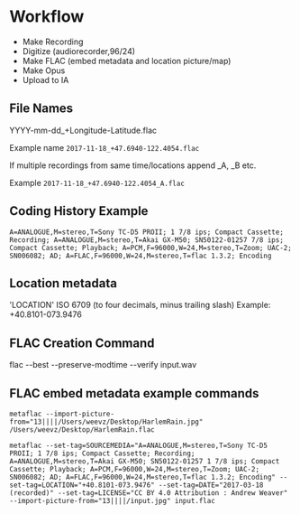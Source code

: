 # Workflow

- Make Recording
- Digitize (audiorecorder,96/24)
- Make FLAC (embed metadata and location picture/map)
- Make Opus
- Upload to IA

## File Names
YYYY-mm-dd_+Longitude-Latitude.flac

Example name `2017-11-18_+47.6940-122.4054.flac`

If multiple recordings from same time/locations append _A, _B etc.

Example `2017-11-18_+47.6940-122.4054_A.flac`

## Coding History Example
`A=ANALOGUE,M=stereo,T=Sony TC-D5 PROII; 1 7/8 ips; Compact Cassette; Recording; A=ANALOGUE,M=stereo,T=Akai GX-M50; SN50122-01257 7/8 ips; Compact Cassette; Playback; A=PCM,F=96000,W=24,M=stereo,T=Zoom; UAC-2; SN006082; AD; A=FLAC,F=96000,W=24,M=stereo,T=flac 1.3.2; Encoding`

## Location metadata
'LOCATION'  ISO 6709 (to four decimals, minus trailing slash) Example: +40.8101-073.9476

## FLAC Creation Command
flac --best --preserve-modtime --verify input.wav

## FLAC embed metadata example commands
`metaflac --import-picture-from="13||||/Users/weevz/Desktop/HarlemRain.jpg" /Users/weevz/Desktop/HarlemRain.flac`

`metaflac --set-tag=SOURCEMEDIA="A=ANALOGUE,M=stereo,T=Sony TC-D5 PROII; 1 7/8 ips; Compact Cassette; Recording; A=ANALOGUE,M=stereo,T=Akai GX-M50; SN50122-01257 1 7/8 ips; Compact Cassette; Playback; A=PCM,F=96000,W=24,M=stereo,T=Zoom; UAC-2; SN006082; AD; A=FLAC,F=96000,W=24,M=stereo,T=flac 1.3.2; Encoding" --set-tag=LOCATION="+40.8101-073.9476" --set-tag=DATE="2017-03-18 (recorded)" --set-tag=LICENSE="CC BY 4.0 Attribution : Andrew Weaver" --import-picture-from="13||||/input.jpg" input.flac`
